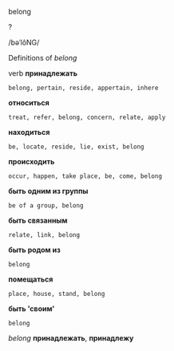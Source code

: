 belong

?

/bəˈlôNG/

Definitions of _belong_

verb
**принадлежать**

    belong, pertain, reside, appertain, inhere
**относиться**

    treat, refer, belong, concern, relate, apply
**находиться**

    be, locate, reside, lie, exist, belong
**происходить**

    occur, happen, take place, be, come, belong
**быть одним из группы**

    be of a group, belong
**быть связанным**

    relate, link, belong
**быть родом из**

    belong
**помещаться**

    place, house, stand, belong
**быть 'своим'**

    belong

_belong_
**принадлежать**, **принадлежу**